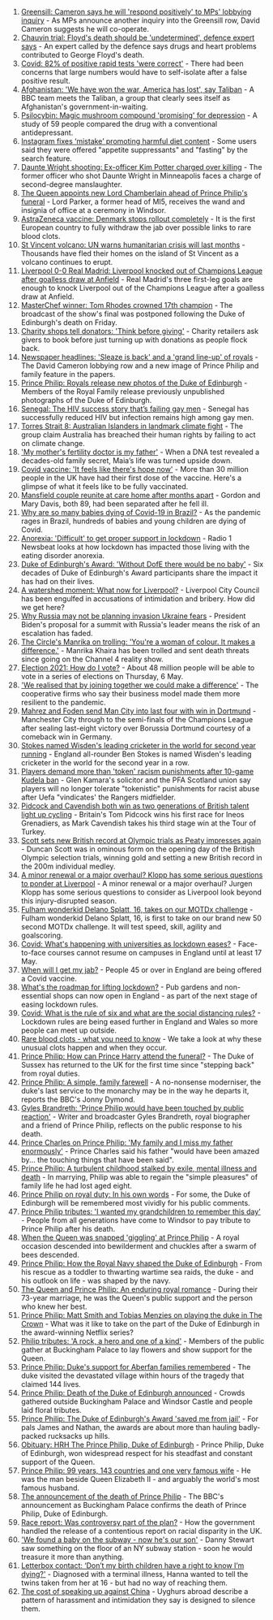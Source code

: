 1. [Greensill: Cameron says he will 'respond positively' to MPs' lobbying inquiry](https://www.bbc.co.uk/news/uk-politics-56754210) - As MPs announce another inquiry into the Greensill row, David Cameron suggests he will co-operate.
2. [Chauvin trial: Floyd's death should be 'undetermined', defence expert says](https://www.bbc.co.uk/news/world-us-canada-56753298) - An expert called by the defence says drugs and heart problems contributed to George Floyd's death.
3. [Covid: 82% of positive rapid tests 'were correct'](https://www.bbc.co.uk/news/health-56750460) - There had been concerns that large numbers would have to self-isolate after a false positive result.
4. [Afghanistan: 'We have won the war, America has lost', say Taliban](https://www.bbc.co.uk/news/world-asia-56747158) - A BBC team meets the Taliban, a group that clearly sees itself as Afghanistan's government-in-waiting.
5. [Psilocybin: Magic mushroom compound 'promising' for depression](https://www.bbc.co.uk/news/health-56745139) - A study of 59 people compared the drug with a conventional antidepressant.
6. [Instagram fixes ‘mistake’ promoting harmful diet content](https://www.bbc.co.uk/news/technology-56750088) - Some users said they were offered "appetite suppressants" and "fasting" by the search feature.
7. [Daunte Wright shooting: Ex-officer Kim Potter charged over killing](https://www.bbc.co.uk/news/world-us-canada-56752821) - The former officer who shot Daunte Wright in Minneapolis faces a charge of second-degree manslaughter.
8. [The Queen appoints new Lord Chamberlain ahead of Prince Philip's funeral](https://www.bbc.co.uk/news/uk-56752755) - Lord Parker, a former head of MI5, receives the wand and insignia of office at a ceremony in Windsor.
9. [AstraZeneca vaccine: Denmark stops rollout completely](https://www.bbc.co.uk/news/world-europe-56744474) - It is the first European country to fully withdraw the jab over possible links to rare blood clots.
10. [St Vincent volcano: UN warns humanitarian crisis will last months](https://www.bbc.co.uk/news/world-latin-america-56754885) - Thousands have fled their homes on the island of St Vincent as a volcano continues to erupt.
11. [Liverpool 0-0 Real Madrid: Liverpool knocked out of Champions League after goalless draw at Anfield](https://www.bbc.co.uk/sport/football/56738030) - Real Madrid's three first-leg goals are enough to knock Liverpool out of the Champions League after a goalless draw at Anfield.
12. [MasterChef winner: Tom Rhodes crowned 17th champion](https://www.bbc.co.uk/news/entertainment-arts-56753806) - The broadcast of the show's final was postponed following the Duke of Edinburgh's death on Friday.
13. [Charity shops tell donators: 'Think before giving'](https://www.bbc.co.uk/news/business-56746310) - Charity retailers ask givers to book before just turning up with donations as people flock back.
14. [Newspaper headlines: 'Sleaze is back' and a 'grand line-up' of royals](https://www.bbc.co.uk/news/blogs-the-papers-56754605) - The David Cameron lobbying row and a new image of Prince Philip and family feature in the papers.
15. [Prince Philip: Royals release new photos of the Duke of Edinburgh](https://www.bbc.co.uk/news/uk-56753327) - Members of the Royal Family release previously unpublished photographs of the Duke of Edinburgh.
16. [Senegal: The HIV success story that’s failing gay men](https://www.bbc.co.uk/news/world-africa-56751289) - Senegal has successfully reduced HIV but infection remains high among gay men.
17. [Torres Strait 8: Australian Islanders in landmark climate fight](https://www.bbc.co.uk/news/world-australia-56741961) - The group claim Australia has breached their human rights by failing to act on climate change.
18. ['My mother's fertility doctor is my father'](https://www.bbc.co.uk/news/world-us-canada-56726000) - When a DNA test revealed a decades-old family secret, Maia’s life was turned upside down.
19. [Covid vaccine: 'It feels like there's hope now'](https://www.bbc.co.uk/news/health-56748827) - More than 30 million people in the UK have had their first dose of the vaccine. Here's a glimpse of what it feels like to be fully vaccinated.
20. [Mansfield couple reunite at care home after months apart](https://www.bbc.co.uk/news/uk-england-nottinghamshire-56751700) - Gordon and Mary Davis, both 89, had been separated after he fell ill.
21. [Why are so many babies dying of Covid-19 in Brazil?](https://www.bbc.co.uk/news/world-latin-america-56696907) - As the pandemic rages in Brazil, hundreds of babies and young children are dying of Covid.
22. [Anorexia: 'Difficult' to get proper support in lockdown](https://www.bbc.co.uk/news/newsbeat-56689670) - Radio 1 Newsbeat looks at how lockdown has impacted those living with the eating disorder anorexia.
23. [Duke of Edinburgh's Award: 'Without DofE there would be no baby'](https://www.bbc.co.uk/news/uk-56734327) - Six decades of Duke of Edinburgh's Award participants share the impact it has had on their lives.
24. [A watershed moment: What now for Liverpool?](https://www.bbc.co.uk/news/uk-56679807) - Liverpool City Council has been engulfed in accusations of intimidation and bribery. How did we get here?
25. [Why Russia may not be planning invasion Ukraine fears](https://www.bbc.co.uk/news/world-europe-56746144) - President Biden's proposal for a summit with Russia's leader means the risk of an escalation has faded.
26. [The Circle's Manrika on trolling: 'You're a woman of colour. It makes a difference.'](https://www.bbc.co.uk/news/newsbeat-56747017) - Manrika Khaira has been trolled and sent death threats since going on the Channel 4 reality show.
27. [Election 2021: How do I vote?](https://www.bbc.co.uk/news/uk-politics-56581106) - About 48 million people will be able to vote in a series of elections on Thursday, 6 May.
28. ['We realised that by joining together we could make a difference'](https://www.bbc.co.uk/news/business-56723182) - The cooperative firms who say their business model made them more resilient to the pandemic.
29. [Mahrez and Foden send Man City into last four with win in Dortmund](https://www.bbc.co.uk/sport/football/56736853) - Manchester City through to the semi-finals of the Champions League after sealing last-eight victory over Borussia Dortmund courtesy of a comeback win in Germany.
30. [Stokes named Wisden's leading cricketer in the world for second year running](https://www.bbc.co.uk/sport/cricket/56750141) - England all-rounder Ben Stokes is named Wisden's leading cricketer in the world for the second year in a row.
31. [Players demand more than 'token' racism punishments after 10-game Kudela ban](https://www.bbc.co.uk/sport/football/56753791) - Glen Kamara's solicitor and the PFA Scotland union say players will no longer tolerate "tokenistic" punishments for racist abuse after Uefa "vindicates' the Rangers midfielder.
32. [Pidcock and Cavendish both win as two generations of British talent light up cycling](https://www.bbc.co.uk/sport/cycling/56735384) - Britain's Tom Pidcock wins his first race for Ineos Grenadiers, as Mark Cavendish takes his third stage win at the Tour of Turkey.
33. [Scott sets new British record at Olympic trials as Peaty impresses again](https://www.bbc.co.uk/sport/swimming/56754244) - Duncan Scott was in ominous form on the opening day of the British Olympic selection trials, winning gold and setting a new British record in the 200m individual medley.
34. [A minor renewal or a major overhaul? Klopp has some serious questions to ponder at Liverpool](https://www.bbc.co.uk/sport/football/56754785) - A minor renewal or a major overhaul? Jurgen Klopp has some serious questions to consider as Liverpool look beyond this injury-disrupted season.
35. [Fulham wonderkid Delano Splatt, 16, takes on our MOTDx challenge](https://www.bbc.co.uk/sport/av/football/56740409) - Fulham wonderkid Delano Splatt, 16, is first to take on our brand new 50 second MOTDx challenge. It will test speed, skill, agility and goalscoring.
36. [Covid: What's happening with universities as lockdown eases?](https://www.bbc.co.uk/news/explainers-52753913) - Face-to-face courses cannot resume on campuses in England until at least 17 May.
37. [When will I get my jab?](https://www.bbc.co.uk/news/health-55045639) - People 45 or over in England are being offered a Covid vaccine.
38. [What's the roadmap for lifting lockdown?](https://www.bbc.co.uk/news/explainers-52530518) - Pub gardens and non-essential shops can now open in England - as part of the next stage of easing lockdown rules.
39. [Covid: What is the rule of six and what are the social distancing rules?](https://www.bbc.co.uk/news/uk-51506729) - Lockdown rules are being eased further in England and Wales so more people can meet up outside.
40. [Rare blood clots - what you need to know](https://www.bbc.co.uk/news/health-56674796) - We take a look at why these unusual clots happen and when they occur.
41. [Prince Philip: How can Prince Harry attend the funeral?](https://www.bbc.co.uk/news/uk-56709506) - The Duke of Sussex has returned to the UK for the first time since "stepping back" from royal duties.
42. [Prince Philip: A simple, family farewell](https://www.bbc.co.uk/news/56708741) - A no-nonsense moderniser, the duke's last service to the monarchy may be in the way he departs it, reports the BBC's Jonny Dymond.
43. [Gyles Brandreth: 'Prince Philip would have been touched by public reaction'](https://www.bbc.co.uk/news/uk-56703415) - Writer and broadcaster Gyles Brandreth, royal biographer and a friend of Prince Philip, reflects on the public response to his death.
44. [Prince Charles on Prince Philip: 'My family and I miss my father enormously'](https://www.bbc.co.uk/news/uk-56704809) - Prince Charles said his father "would have been amazed by... the touching things that have been said".
45. [Prince Philip: A turbulent childhood stalked by exile, mental illness and death](https://www.bbc.co.uk/news/uk-56690270) - In marrying, Philip was able to regain the "simple pleasures" of family life he had lost aged eight.
46. [Prince Philip on royal duty: In his own words](https://www.bbc.co.uk/news/uk-42003216) - For some, the Duke of Edinburgh will be remembered most vividly for his public comments.
47. [Prince Philip tributes: 'I wanted my grandchildren to remember this day'](https://www.bbc.co.uk/news/uk-56703427) - People from all generations have come to Windsor to pay tribute to Prince Philip after his death.
48. [When the Queen was snapped 'giggling' at Prince Philip](https://www.bbc.co.uk/news/in-pictures-56242398) - A royal occasion descended into bewilderment and chuckles after a swarm of bees descended.
49. [Prince Philip: How the Royal Navy shaped the Duke of Edinburgh](https://www.bbc.co.uk/news/uk-10266717) - From his rescue as a toddler to thwarting wartime sea raids, the duke - and his outlook on life - was shaped by the navy.
50. [The Queen and Prince Philip: An enduring royal romance](https://www.bbc.co.uk/news/uk-56252745) - During their 73-year marriage, he was the Queen's public support and the person who knew her best.
51. [Prince Philip: Matt Smith and Tobias Menzies on playing the duke in The Crown](https://www.bbc.co.uk/news/entertainment-arts-56168336) - What was it like to take on the part of the Duke of Edinburgh in the award-winning Netflix series?
52. [Philip tributes: 'A rock, a hero and one of a kind'](https://www.bbc.co.uk/news/uk-56695307) - Members of the public gather at Buckingham Palace to lay flowers and show support for the Queen.
53. [Prince Philip: Duke's support for Aberfan families remembered](https://www.bbc.co.uk/news/uk-wales-44971042) - The duke visited the devastated village within hours of the tragedy that claimed 144 lives.
54. [Prince Philip: Death of the Duke of Edinburgh announced](https://www.bbc.co.uk/news/in-pictures-56692965) - Crowds gathered outside Buckingham Palace and Windsor Castle and people laid floral tributes.
55. [Prince Philip: The Duke of Edinburgh's Award 'saved me from jail'](https://www.bbc.co.uk/news/uk-56301207) - For pals James and Nathan, the awards are about more than hauling badly-packed rucksacks up hills.
56. [Obituary: HRH The Prince Philip, Duke of Edinburgh](https://www.bbc.co.uk/news/uk-10224525) - Prince Philip, Duke of Edinburgh, won widespread respect for his steadfast and constant support of the Queen.
57. [Prince Philip: 99 years, 143 countries and one very famous wife](https://www.bbc.co.uk/news/uk-42651950) - He was the man beside Queen Elizabeth II - and arguably the world's most famous husband.
58. [The announcement of the death of Prince Philip](https://www.bbc.co.uk/news/uk-21927210) - The BBC's announcement as Buckingham Palace confirms the death of Prince Philip, Duke of Edinburgh.
59. [Race report: Was controversy part of the plan?](https://www.bbc.co.uk/news/uk-politics-56578839) - How the government handled the release of a contentious report on racial disparity in the UK.
60. ['We found a baby on the subway - now he's our son'](https://www.bbc.co.uk/news/stories-56409764) - Danny Stewart saw something on the floor of an NY subway station - soon he would treasure it more than anything.
61. [Letterbox contact: ‘Don’t my birth children have a right to know I’m dying?'](https://www.bbc.co.uk/news/stories-56576285) - Diagnosed with a terminal illness, Hanna wanted to tell the twins taken from her at 16 - but had no way of reaching them.
62. [The cost of speaking up against China](https://www.bbc.co.uk/news/world-asia-china-56563449) - Uyghurs abroad describe a pattern of harassment and intimidation they say is designed to silence them.
